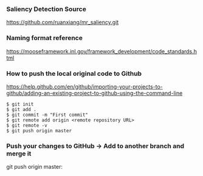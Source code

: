 ### Saliency Detection Source
https://github.com/ruanxiang/mr_saliency.git

### Naming format reference
https://mooseframework.inl.gov/framework_development/code_standards.html

### How to push the local original code to Github 
https://help.github.com/en/github/importing-your-projects-to-github/adding-an-existing-project-to-github-using-the-command-line

```
$ git init
$ git add .
$ git commit -m "First commit"
$ git remote add origin <remote repository URL>
$ git remote -v
$ git push origin master
```

### Push your changes to GitHub -> Add to another branch and merge it
git push  origin master:<BranchName>